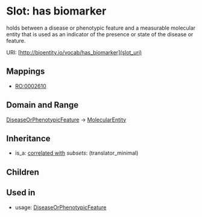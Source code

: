 # Slot: has biomarker


holds between a disease or phenotypic feature and a measurable molecular entity that is used as an indicator of the presence or state of the disease or feature.

URI: [http://bioentity.io/vocab/has_biomarker](slot_uri)
## Mappings

 * [RO:0002610](http://purl.obolibrary.org/obo/RO_0002610)
## Domain and Range

[DiseaseOrPhenotypicFeature](DiseaseOrPhenotypicFeature.md) -> [MolecularEntity](MolecularEntity.md)
## Inheritance

 *  is_a: [correlated with](correlated_with.md) *subsets*: (translator_minimal)
## Children

## Used in

 *  usage: [DiseaseOrPhenotypicFeature](DiseaseOrPhenotypicFeature.md)
